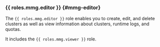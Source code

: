 ### {{ roles.mmg.editor }} {#mmg-editor}

The `{{ roles.mmg.editor }}` role enables you to create, edit, and delete clusters as well as view information about clusters, runtime logs, and quotas.

It includes the `{{ roles.mmg.viewer }}` role.
